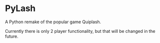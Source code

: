 # PyLash
A Python remake of the popular game Quiplash.

Currently there is only 2 player functionality, but that will be changed in the future.

